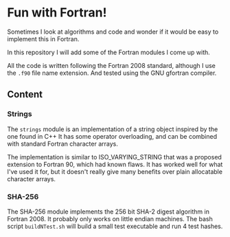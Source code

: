 # Fun with Fortran!

Sometimes I look at algorithms and code and wonder if it would be easy to implement this in Fortran.

In this repository I will add some of the Fortran modules I come up with.

All the code is written following the Fortran 2008 standard, although I use the `.f90` file name extension.
And tested using the GNU gfortran compiler.

## Content

### Strings

The `strings` module is an implementation of a string object inspired by the one found in C++
It has some operator overloading, and can be combined with standard Fortran character arrays.

The implementation is similar to ISO_VARYING_STRING that was a proposed extension to Fortran 90, which had known flaws.
It has worked well for what I've used it for, but it doesn't really give many benefits over plain allocatable character arrays.

### SHA-256

The SHA-256 module implements the 256 bit SHA-2 digest algorithm in Fortran 2008.
It probably only works on little endian machines.
The bash script `buildNTest.sh` will build a small test executable and run 4 test hashes.
